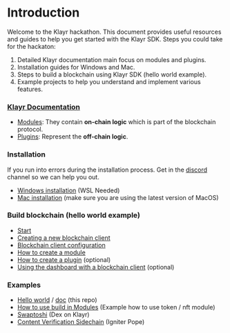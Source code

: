 # Introduction

Welcome to the Klayr hackathon. This document provides useful resources and guides to help you get started with the Klayr SDK. Steps you could take for the hackaton:

1. Detailed Klayr documentation main focus on modules and plugins.
2. Installation guides for Windows and Mac.
3. Steps to build a blockchain using Klayr SDK (hello world example).
4. Example projects to help you understand and implement various features.

### [Klayr Documentation](https://klayr.xyz/documentation/)

- [Modules](https://klayr.xyz/documentation/understand-blockchain/sdk/modules-commands.html): They contain **on-chain logic** which is part of the blockchain protocol.
- [Plugins](https://klayr.xyz/documentation/understand-blockchain/sdk/plugins.html): Represent the **off-chain logic**.

### Installation

If you run into errors during the installation process. Get in the [discord](https://discord.gg/dYMTSYwt) channel so we can help you out.

- [Windows installation](https://klayr.xyz/documentation/build-blockchain/create-blockchain-client.html) (WSL Needed)
- [Mac installation](/docs/mac-installation.md) (make sure you are using the latest version of MacOS)

### Build blockchain (hello world example)

- [Start](https://klayr.xyz/documentation/build-blockchain/index.html)
- [Creating a new blockchain client](https://klayr.xyz/documentation/build-blockchain/create-blockchain-client.html)
- [Blockchain client configuration](https://klayr.xyz/documentation/build-blockchain/configuration.html)
- [How to create a module](https://klayr.xyz/documentation/build-blockchain/module/index.html)
- [How to create a plugin](https://klayr.xyz/documentation/build-blockchain/plugin/index.html) (optional)
- [Using the dashboard with a blockchain client](https://klayr.xyz/documentation/build-blockchain/using-dashboard.html) (optional)

### Examples

- [Hello world](https://github.com/Theezr/klayr-hello-example) / [doc](/docs/sidechain.md) (this repo)
- [How to use build in Modules](https://github.com/Theezr/pepe-world-chain) (Example how to use token / nft module)
- [Swaptoshi](https://github.com/Swaptoshi/swaptoshi-core) (Dex on Klayr)
- [Content Verification Sidechain](https://github.com/pope-h/klayr-content-verification-sidechain) (Igniter Pope)
